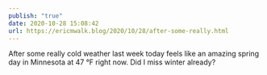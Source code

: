 ```yaml
---
publish: "true"
date: 2020-10-28 15:08:42
url: https://ericmwalk.blog/2020/10/28/after-some-really.html
---
```


After some really cold weather last week today feels like an amazing spring day in Minnesota at 47 °F right now. Did I miss winter already?
